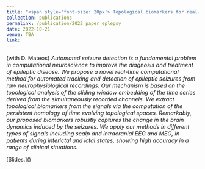```yaml
---
title: "<span style='font-size: 20px'> Topological biomarkers for real-time detection of epileptic seizures."
collection: publications
permalink: /publication/2022_paper_eplepsy
date: 2022-10-21
venue: TBA
link: 
---
```


<p style="font-size:11pt;">
(with D. Mateos) <span style="font-size:11pt; font-style:italic"> 
Automated seizure detection is a fundamental problem in computational neuroscience to improve the diagnosis and treatment of epileptic disease.
We propose a novel real-time computational method for automated tracking
and detection of epileptic seizures from raw neurophysiological recordings. Our mechanism
is based on the topological analysis of the sliding window embedding of the time series derived from the simultaneously recorded channels. We extract topological biomarkers from the
signals via the computation of the persistent homology of time evolving topological spaces. Remarkably, our proposed biomarkers robustly captures the change in the brain dynamics induced by the seizures.
We apply our methods
in different types of signals including scalp and intracranial EEG and MEG, in patients
during interictal and ictal states, showing high accuracy in a range of clinical situations.
</span>
</p>
[Slides.]()
